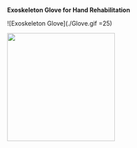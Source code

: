 **Exoskeleton Glove for Hand Rehabilitation**

![Exoskeleton Glove](./Glove.gif =25)

<img src="/Glove.gif" width="250" height="250"/>
